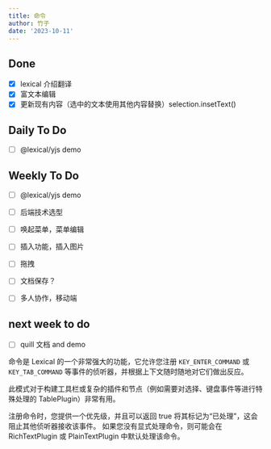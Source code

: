 ```yaml
---
title: 命令
author: 竹子
date: '2023-10-11'
---
```


## Done

- [x] lexical 介绍翻译
- [x] 富文本编辑
- [x] 更新现有内容（选中的文本使用其他内容替换）selection.insetText()

## Daily To Do

- [ ] @lexical/yjs demo

## Weekly To Do

- [ ] @lexical/yjs demo
- [ ] 后端技术选型

- [ ] 唤起菜单，菜单编辑
- [ ] 插入功能，插入图片
- [ ] 拖拽
- [ ] 文档保存？
- [ ] 多人协作，移动端

## next week to do

- [ ] quill 文档 and demo

命令是 Lexical 的一个非常强大的功能，它允许您注册 `KEY_ENTER_COMMAND` 或 `KEY_TAB_COMMAND` 等事件的侦听器，并根据上下文随时随地对它们做出反应。

此模式对于构建工具栏或复杂的插件和节点（例如需要对选择、键盘事件等进行特殊处理的 TablePlugin）非常有用。

注册命令时，您提供一个优先级，并且可以返回 true 将其标记为“已处理”，这会阻止其他侦听器接收该事件。 如果您没有显式处理命令，则可能会在 RichTextPlugin 或 PlainTextPlugin 中默认处理该命令。
